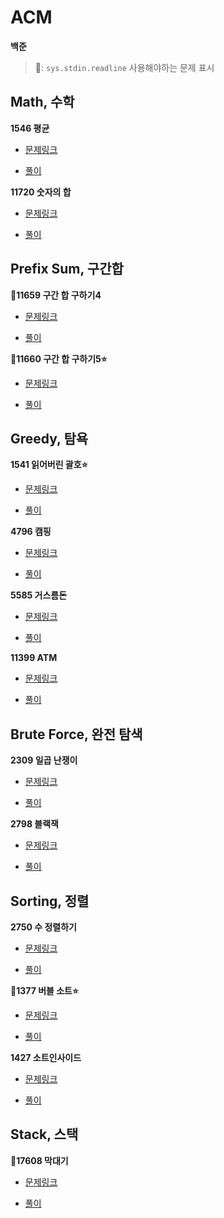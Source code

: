 # ACM

**백준**

> 🏃: `sys.stdin.readline` 사용해야하는 문제 표시

## Math, 수학

**1546 평균**

- [문제링크](https://www.acmicpc.net/problem/1546)

- [풀이](./math/p1546.%20%ED%8F%89%EA%B7%A0.py)

**11720 숫자의 합**

- [문제링크](https://www.acmicpc.net/problem/11720)

- [풀이](./math/p11720.%20%EC%88%AB%EC%9E%90%EC%9D%98%20%ED%95%A9.py)

## Prefix Sum, 구간합

**🏃11659 구간 합 구하기4**

- [문제링크](https://www.acmicpc.net/problem/11659)

- [풀이](./prefix_sum/p11659.%20%EA%B5%AC%EA%B0%84%20%ED%95%A9%20%EA%B5%AC%ED%95%98%EA%B8%B04.py)

**🏃11660 구간 합 구하기5⭐**

- [문제링크](https://www.acmicpc.net/problem/11660)

- [풀이](./prefix_sum/p11660.%20%EA%B5%AC%EA%B0%84%20%ED%95%A9%20%EA%B5%AC%ED%95%98%EA%B8%B05.py)

## Greedy, 탐욕

**1541 읽어버린 괄호⭐**

- [문제링크](https://www.acmicpc.net/problem/1541)

- [풀이](./greedy/p1541.%20%EC%9D%BD%EC%96%B4%EB%B2%84%EB%A6%B0%20%EA%B4%84%ED%98%B8.py)

**4796 캠핑**

- [문제링크](https://www.acmicpc.net/problem/4796)

- [풀이](./greedy/p4796.%20%EC%BA%A0%ED%95%91.py)

**5585 거스름돈**

- [문제링크](https://www.acmicpc.net/problem/5585)

- [풀이](./greedy/p5585.%20%EA%B1%B0%EC%8A%A4%EB%A6%84%EB%8F%88.py)

**11399 ATM**

- [문제링크](https://www.acmicpc.net/problem/11399)

- [풀이](./greedy/p11399.%20ATM.py)

## Brute Force, 완전 탐색

**2309 일곱 난쟁이**

- [문제링크](https://www.acmicpc.net/problem/2309)

- [풀이](./brute_force/p2309.%20%EC%9D%BC%EA%B3%B1%20%EB%82%9C%EC%9F%81%EC%9D%B4.py)

**2798 블랙잭**

- [문제링크](https://www.acmicpc.net/problem/2798)

- [풀이](./brute_force/p2798.%20%EB%B8%94%EB%9E%99%EC%9E%AD.py)

## Sorting, 정렬

**2750 수 정렬하기**

- [문제링크](https://www.acmicpc.net/problem/2750)

- [풀이](./sorting/p2750.%20%EC%88%98%20%EC%A0%95%EB%A0%AC%ED%95%98%EA%B8%B0.py)

**🏃1377 버블 소트⭐**

- [문제링크](https://www.acmicpc.net/problem/1377)

- [풀이](./sorting/p1377.%20%EB%B2%84%EB%B8%94%20%EC%86%8C%ED%8A%B8.py)

**1427 소트인사이드**

- [문제링크](https://www.acmicpc.net/problem/1427)

- [풀이](./sorting/p1427.%20%EC%86%8C%ED%8A%B8%EC%9D%B8%EC%82%AC%EC%9D%B4%EB%93%9C.py)

## Stack, 스택

**🏃17608 막대기**

- [문제링크](https://www.acmicpc.net/problem/17608)

- [풀이](./stack/p17608.%20%EB%A7%89%EB%8C%80%EA%B8%B0.py)
